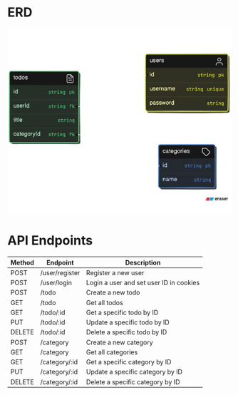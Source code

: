 # ERD

![alt text](image.png)

# API Endpoints

| Method | Endpoint       | Description                             |
| ------ | -------------- | --------------------------------------- |
| POST   | /user/register | Register a new user                     |
| POST   | /user/login    | Login a user and set user ID in cookies |
| POST   | /todo          | Create a new todo                       |
| GET    | /todo          | Get all todos                           |
| GET    | /todo/:id      | Get a specific todo by ID               |
| PUT    | /todo/:id      | Update a specific todo by ID            |
| DELETE | /todo/:id      | Delete a specific todo by ID            |
| POST   | /category      | Create a new category                   |
| GET    | /category      | Get all categories                      |
| GET    | /category/:id  | Get a specific category by ID           |
| PUT    | /category/:id  | Update a specific category by ID        |
| DELETE | /category/:id  | Delete a specific category by ID        |

